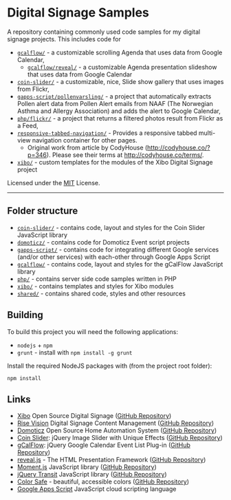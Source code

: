 # Digital Signage Samples #

A repository containing commonly used code samples for my digital signage 
projects. This includes code for

* [`gcalflow/`](gcalflow/) - a customizable scrolling Agenda that uses data 
  from Google Calendar,
    * [`gcalflow/reveal/`](gcalflow/reveal/) - a customizable Agenda presentation
      slideshow that uses data from Google Calendar
* [`coin-slider/`](coin-slider/) - a customizable, nice, Slide show gallery 
  that uses images from Flickr,
* [`gapps-script/pollenvarsling/`](gapps-script/pollenvarsling/) - a project 
  that automatically extracts Pollen alert data from Pollen Alert emails from 
  NAAF (The Norwegian Asthma and Allergy Association) and adds the alert to 
  Google Calendar,
* [`php/flickr/`](php/flickr/) - a project that returns a filtered photos 
  result from Flickr as a Feed,
* [`responsive-tabbed-navigation/`](responsive-tabbed-navigation/) - Provides a
  responsive tabbed multi-view navigation container for other pages.
    * Original work from article by CodyHouse (<http://codyhouse.co/?p=346>).
      Please see their terms at <http://codyhouse.co/terms/>.
* [`xibo/`](xibo/) - custom templates for the modules of the Xibo Digital 
  Signage project


Licensed under the [MIT](LICENSE.md) License.

-----------

## Folder structure ##

* [`coin-slider/`](coin-slider/) - contains code, layout and styles for the 
  Coin Slider JavaScript library
* [`domoticz/`](domoticz/) - contains code for Domoticz Event script projects
* [`gapps-script/`](gapps-script/) - contains code for integrating different 
  Google services (and/or other services) with each-other through Google Apps 
  Script
* [`gcalflow/`](gcalflow/) - contains code, layout and styles for the 
  gCalFlow JavaScript library
* [`php/`](php/) - contains server side code samples written in PHP
* [`xibo/`](xibo/) - contains templates and styles for Xibo modules
* [`shared/`](shared/) - contains shared code, styles and other resources

## Building ##

To build this project you will need the following applications:

* `nodejs` + `npm`
* `grunt` - install with `npm install -g grunt`

Install the required NodeJS packages with (from the project root folder):

    npm install


## Links ##

* [Xibo](http://xibo.org.uk/) Open Source Digital Signage
  ([GitHub Repository](https://github.com/xibosignage/xibo-cms))
* [Rise Vision](https://www.risevision.com/) Digital Signage Content Management
  ([GitHub Repository](https://github.com/Rise-Vision/rise-vision-apps))
* [Domoticz](http://www.domoticz.com/) Open Source Home Automation System
  ([GitHub Repository](https://github.com/domoticz/domoticz))
* [Coin Slider](http://workshop.rs/projects/coin-slider/): jQuery Image Slider 
  with Unique Effects
  ([GitHub Repository](https://github.com/kopipejst/coin-slider))
* [gCalFlow](http://sugi.github.io/jquery-gcal-flow/): jQuery Google Calendar 
  Event List Plug-in
  ([GitHub Repository](https://github.com/sugi/jquery-gcal-flow))
* [reveal.js](http://lab.hakim.se/reveal-js) - The HTML Presentation Framework
  ([GitHub Repository](https://github.com/hakimel/reveal.js))
* [Moment.js](http://momentjs.com/) JavaScript library
  ([GitHub Repository](https://github.com/moment/moment))
* [jQuery Transit](http://ricostacruz.com/jquery.transit/) JavaScript library
  ([GitHub Repository](https://github.com/rstacruz/jquery.transit/))
* [Color Safe](http://colorsafe.co/) - beautiful, accessible colors
  ([GitHub Repository](https://github.com/donnieberg/accessible-color-palette))
* [Google Apps Script](https://www.google.com/script/start/) JavaScript cloud 
  scripting language
